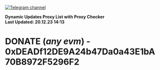 [![Telegram channel](https://img.shields.io/endpoint?url=https://runkit.io/damiankrawczyk/telegram-badge/branches/master?url=https://t.me/n4z4v0d)](https://t.me/n4z4v0d) 

**Dynamic Updates Proxy List with Proxy Checker**  
**Last Updated: 20.12.23 14:13**

# DONATE (_any evm_) - 0xDEADf12DE9A24b47Da0a43E1bA70B8972F5296F2
